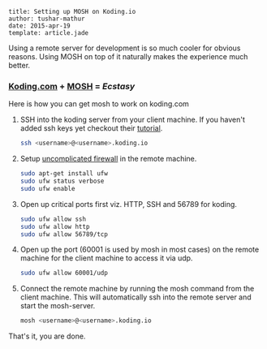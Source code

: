 ```metadata
title: Setting up MOSH on Koding.io
author: tushar-mathur
date: 2015-apr-19
template: article.jade
```

Using a remote server for development is so much cooler for obvious reasons. Using MOSH on top of it naturally makes the experience much better.

### [Koding.com](https://koding.com) + [MOSH](https://mosh.mit.edu/#getting) = *Ecstasy*


Here is how you can get mosh to work on koding.com

1. SSH into the koding server from your client machine. If you haven't added ssh keys yet checkout their [tutorial](http://learn.koding.com/guides/ssh-into-your-vm/).
    ```bash
    ssh <username>@<username>.koding.io
    ```

2. Setup [uncomplicated firewall](http://learn.koding.com/guides/enable-ufw/) in the remote machine.
    ```bash
    sudo apt-get install ufw
    sudo ufw status verbose
    sudo ufw enable
    ```

3. Open up critical ports first viz. HTTP, SSH and 56789 for koding.
    ```bash
    sudo ufw allow ssh
    sudo ufw allow http
    sudo ufw allow 56789/tcp
    ```

4. Open up the port (60001 is used by mosh in most cases) on the remote machine for the client machine to access it via udp.
    ```bash
    sudo ufw allow 60001/udp
    ```

5. Connect the remote machine by running the mosh command from the client machine. This will automatically ssh into the remote server and start the mosh-server.
    ```bash
    mosh <username>@<username>.koding.io
    ```

That's it, you are done.
